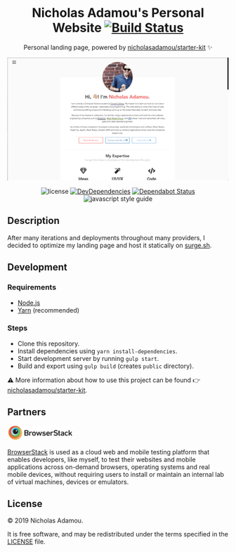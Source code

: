<div align="center">

# Nicholas Adamou's Personal Website [![Build Status](https://travis-ci.org/nicholasadamou/nicholasadamou.github.io.svg?branch=master)](https://travis-ci.org/nicholasadamou/nicholasadamou.github.io)

Personal landing page, powered by [nicholasadamou/starter-kit](https://github.com/nicholasadamou/starter-kit) ✨

![Project Preview](previews/preview.png)

![license](https://img.shields.io/apm/l/vim-mode.svg)
[![DevDependencies](https://img.shields.io/david/dev/nicholasadamou/nicholasadamou.github.io.svg?style=flat-square)](https://david-dm.org/nicholasadamou/nicholasadamou.github.io#info=devDependencies)
[![Dependabot Status](https://api.dependabot.com/badges/status?host=github&repo=nicholasadamou/nicholasadamou.github.io)](https://dependabot.com)
![javascript style guide](https://img.shields.io/badge/code_style-standard-brightgreen.svg)

</div>

## Description

After many iterations and deployments throughout many providers, I decided to
optimize my landing page and host it statically on [surge.sh](http://surge.sh).

## Development

### Requirements

-   [Node.js](https://nodejs.org/en/)
-   [Yarn](https://yarnpkg.com/en/) (recommended)

### Steps

-   Clone this repository.
-   Install dependencies using `yarn install-dependencies`.
-   Start development server by running `gulp start`.
-   Build and export using `gulp build` (creates `public` directory).

⚠️ More information about how to use this project can be found 👉 [nicholasadamou/starter-kit](https://github.com/nicholasadamou/starter-kit).

## Partners

![BrowserStack](browserstack-logo.png)

[BrowserStack](https://www.browserstack.com/) is used as a cloud web and mobile testing platform that enables developers, like myself, to test their websites and mobile applications across on-demand browsers, operating systems and real mobile devices, without requiring users to install or maintain an internal lab of virtual machines, devices or emulators.

## License

© 2019 Nicholas Adamou.

It is free software, and may be redistributed under the terms specified in the [LICENSE] file.

[license]: LICENSE
